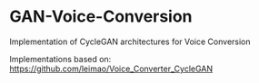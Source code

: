 # GAN-Voice-Conversion
Implementation of CycleGAN architectures for Voice Conversion

Implementations based on: https://github.com/leimao/Voice_Converter_CycleGAN